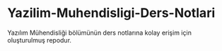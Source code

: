# Yazilim-Muhendisligi-Ders-Notlari
Yazılım Mühendisliği bölümünün ders notlarına kolay erişim için oluşturulmuş repodur.
